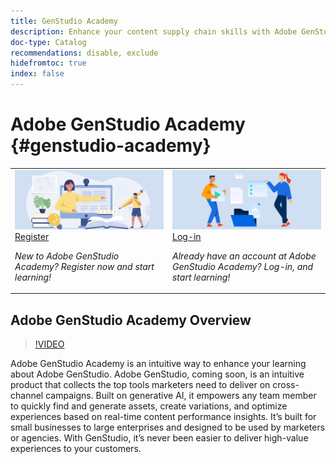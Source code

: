 ```yaml
---
title: GenStudio Academy
description: Enhance your content supply chain skills with Adobe GenStudio Academy
doc-type: Catalog
recommendations: disable, exclude
hidefromtoc: true
index: false
---
```


# Adobe GenStudio Academy {#genstudio-academy}

<table>
<tr>
  <td>
    <a href="https://learningmanager.adobe.com/accountiplogin?ipId=16970&accesskey=c4988oojirhb5">
      <img alt="Register for Adobe GenStudio Academy" src="/help/assets/card-create-assets.png" />
    </a>
    <div>
      <a href="https://learningmanager.adobe.com/accountiplogin?ipId=16970&accesskey=c4988oojirhb5">
    Register
    </a>
    </div>
    <p>
    <em>New to Adobe GenStudio Academy? Register now and start learning!</em>
    <p>
  </td>
  <td>
    <a href="https://genstudioacademy.adobelearningmanager.com/">
    <img alt="Log-in to Adobe GenStudio Academy" src="/help/assets/card-manage-content.png" />
    </a>
    <div>
    <a href="https://genstudioacademy.adobelearningmanager.com/">
    Log-in
    </a>
    </div>
    <p>
    <em>Already have an account at Adobe GenStudio Academy?  Log-in, and start learning!</em>
    </p>
  </td>
</tr>
</table>


## Adobe GenStudio Academy Overview

>[!VIDEO](https://video.tv.adobe.com/v/3434938?autoplay=true&end=replay)

Adobe GenStudio Academy is an intuitive way to enhance your learning about Adobe GenStudio.   Adobe GenStudio, coming soon, is an intuitive product that collects the top tools marketers need to deliver on cross-channel campaigns. Built on generative AI, it empowers any team member to quickly find and generate assets, create variations, and optimize experiences based on real-time content performance insights. It’s built for small businesses to large enterprises and designed to be used by marketers or agencies. With GenStudio, it’s never been easier to deliver high-value experiences to your customers.
